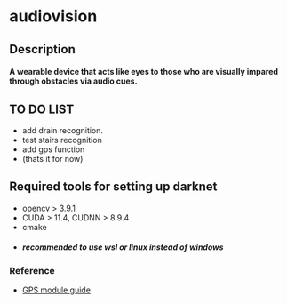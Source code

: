 # audiovision

## Description
#### A wearable device that acts like eyes to those who are visually impared through obstacles via audio cues.

## TO DO LIST
- add drain recognition.
- test stairs recognition
- add gps function
- (thats it for now)

## Required tools for setting up darknet
- opencv > 3.9.1
- CUDA > 11.4, CUDNN > 8.9.4
- cmake
- ##### recommended to use wsl or linux instead of windows

### Reference
- [GPS module guide](https://www.youtube.com/watch?v=l4QnAPgiD5Q)
